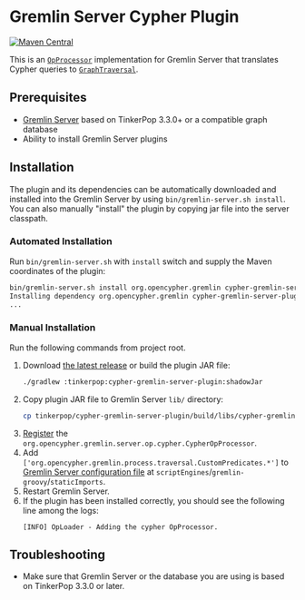 # Gremlin Server Cypher Plugin

[![Maven Central](https://maven-badges.herokuapp.com/maven-central/org.opencypher.gremlin/cypher-gremlin-server-plugin/badge.svg?style=shield)](https://maven-badges.herokuapp.com/maven-central/org.opencypher.gremlin/cypher-gremlin-server-plugin)

This is an [`OpProcessor`](https://tinkerpop.apache.org/docs/current/reference/#opprocessor-configurations) implementation for Gremlin Server that translates Cypher queries to [`GraphTraversal`](https://tinkerpop.apache.org/docs/current/reference/#traversal).

## Prerequisites

- [Gremlin Server](https://tinkerpop.apache.org/) based on TinkerPop 3.3.0+ or a compatible graph database  
- Ability to install Gremlin Server plugins

## Installation

The plugin and its dependencies can be automatically downloaded and installed into the Gremlin Server by using `bin/gremlin-server.sh install`. You can also manually "install" the plugin by copying jar file into the server classpath.

### Automated Installation

Run `bin/gremlin-server.sh` with `install` switch and supply the Maven coordinates of the plugin:
```sh
bin/gremlin-server.sh install org.opencypher.gremlin cypher-gremlin-server-plugin 0.9.8
Installing dependency org.opencypher.gremlin cypher-gremlin-server-plugin 0.9.8
...
```

### Manual Installation

Run the following commands from project root.

1. Download [the latest release](https://github.com/opencypher/cypher-for-gremlin/releases) or build the plugin JAR file:
   ```sh
   ./gradlew :tinkerpop:cypher-gremlin-server-plugin:shadowJar
   ```
1. Copy plugin JAR file to Gremlin Server `lib/` directory:
   ```sh
   cp tinkerpop/cypher-gremlin-server-plugin/build/libs/cypher-gremlin-server-plugin-*-all.jar /path/to/gremlin-server/lib/
   ```
1. [Register](https://tinkerpop.apache.org/docs/current/reference/#opprocessor-configurations) the `org.opencypher.gremlin.server.op.cypher.CypherOpProcessor`.
1. Add `['org.opencypher.gremlin.process.traversal.CustomPredicates.*']` to [Gremlin Server configuration file](https://tinkerpop.apache.org/docs/current/reference/#_configuring_2) at `scriptEngines`/`gremlin-groovy`/`staticImports`.
1. Restart Gremlin Server.
1. If the plugin has been installed correctly, you should see the following line among the logs:
   ```
   [INFO] OpLoader - Adding the cypher OpProcessor.
   ```

## Troubleshooting

- Make sure that Gremlin Server or the database you are using is based on TinkerPop 3.3.0 or later.
